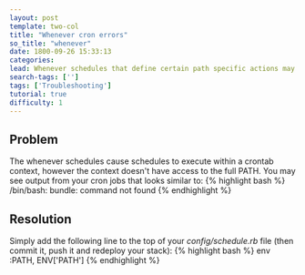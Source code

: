 ```yaml
---
layout: post
template: two-col
title: "Whenever cron errors"
so_title: "whenever"
date: 1800-09-26 15:33:13
categories: 
lead: Whenever schedules that define certain path specific actions may have errors in your cron output similar to /bin/bash bundle command not found
search-tags: ['']
tags: ['Troubleshooting']
tutorial: true
difficulty: 1
---
```


## Problem
The whenever schedules cause schedules to execute within a crontab context, however the context doesn't have access to the full PATH.
You may see output from your cron jobs that looks similar to:
{% highlight bash %}
/bin/bash: bundle: command not found
{% endhighlight %}

## Resolution
Simply add the following line to the top of your *config/schedule.rb* file (then commit it, push it and redeploy your stack):
{% highlight bash %}
env :PATH, ENV['PATH']
{% endhighlight %}